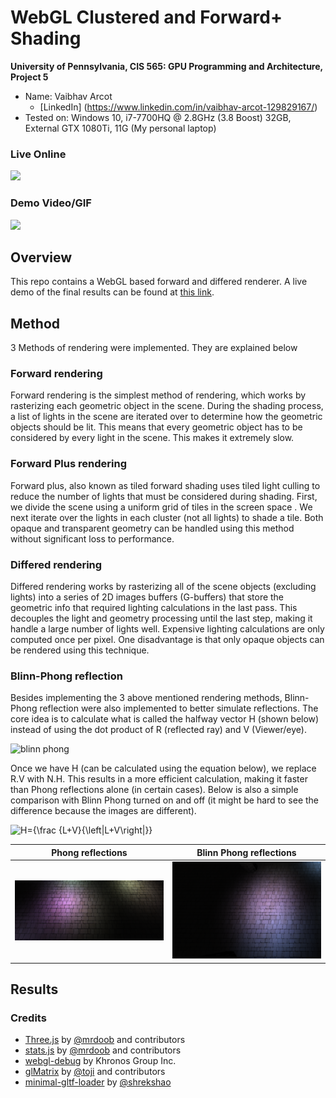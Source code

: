 

WebGL Clustered and Forward+ Shading
======================

**University of Pennsylvania, CIS 565: GPU Programming and Architecture, Project 5**

* Name: Vaibhav Arcot
  *  [LinkedIn] (https://www.linkedin.com/in/vaibhav-arcot-129829167/)
* Tested on: Windows 10, i7-7700HQ @ 2.8GHz (3.8 Boost) 32GB, External GTX 1080Ti, 11G (My personal laptop)

### Live Online

[![](img/thumb.png)](http://TODO.github.io/Project5B-WebGL-Deferred-Shading)

### Demo Video/GIF

[![](img/video.png)](TODO)

## Overview
This repo contains a WebGL based forward and differed renderer. A live demo of the final results can be found at [this link]( https://black-phoenix.github.io/Project6-WebGL-Clustered-Deferred-Forward-Plus/ ). 
## Method
3 Methods of rendering were implemented. They are explained below
### Forward rendering

Forward rendering is the simplest method of rendering, which works by rasterizing each geometric object in the scene. During the shading process, a list of lights in the scene are iterated over to determine how the geometric objects should be lit. This means that every geometric object has to be considered by every light in the scene. This makes it extremely slow.

### Forward Plus rendering

Forward plus, also known as tiled forward shading uses tiled light culling to reduce the number of lights that must be considered during shading. First, we divide the scene using a uniform grid of tiles in the screen space . We next iterate over the lights in each cluster (not all lights) to shade a tile.  Both opaque and transparent geometry can be handled  using this method without significant loss to performance. 

### Differed rendering

Differed rendering works by rasterizing all of the scene objects (excluding lights) into a series of 2D images buffers (G-buffers) that store the geometric info that required lighting calculations in the last pass. This decouples the light and geometry processing until the last step, making it handle a large number of lights well. Expensive lighting calculations are only computed once per pixel. One disadvantage is that only opaque objects can be rendered using this technique.

### Blinn-Phong reflection
Besides implementing the 3 above mentioned rendering methods, Blinn-Phong reflection were also implemented to better simulate reflections. The core idea is to calculate what is called the halfway vector H (shown below) instead of using the dot product of R (reflected ray) and V (Viewer/eye). 



![blinn phong]( https://upload.wikimedia.org/wikipedia/commons/thumb/0/01/Blinn_Vectors.svg/440px-Blinn_Vectors.svg.png )

Once we have H (can be calculated using the equation below), we replace R.V with N.H. This results in a more efficient calculation, making it faster than Phong reflections alone (in certain cases). Below is also a simple comparison with Blinn Phong turned on and off (it might be hard to see the difference because the images are different).

![H={\frac {L+V}{\left\|L+V\right\|}}](https://wikimedia.org/api/rest_v1/media/math/render/svg/07901c4d6d0ef78bd45a158ea268255a1199ce90)

| Phong reflections               | Blinn Phong reflections          |
| ------------------------------- | -------------------------------- |
| ![Phong](./imgs/phong_only.png) | ![Phong](./imgs/blinn_phong.PNG) |



## Results


### Credits

* [Three.js](https://github.com/mrdoob/three.js) by [@mrdoob](https://github.com/mrdoob) and contributors
* [stats.js](https://github.com/mrdoob/stats.js) by [@mrdoob](https://github.com/mrdoob) and contributors
* [webgl-debug](https://github.com/KhronosGroup/WebGLDeveloperTools) by Khronos Group Inc.
* [glMatrix](https://github.com/toji/gl-matrix) by [@toji](https://github.com/toji) and contributors
* [minimal-gltf-loader](https://github.com/shrekshao/minimal-gltf-loader) by [@shrekshao](https://github.com/shrekshao)

